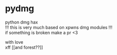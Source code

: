 # pydmg
python dmg hax  
!!! this is very much based on xpwns dmg modules !!!  
if something is broken make a pr <3  

with love  
xff [[and forest??]]  
